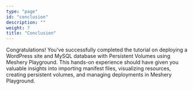 ```yaml
---
type: "page"
id: "conclusion"
description: ""
weight: 7
title: "Conclusion"
---
```


Congratulations! You’ve successfully completed the tutorial on deploying a WordPress site and MySQL database with Persistent Volumes using Meshery Playground. This hands-on experience should have given you valuable insights into importing manifest files, visualizing resources, creating persistent volumes, and managing deployments in Meshery Playground.
